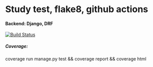# Study test, flake8, github actions

#### Backend: Django, DRF
[![Build Status](https://github.com/maksimuspiter/drf_with_test/actions/workflows/django.yml/badge.svg)](https://github.com/maksimuspiter/drf_with_test/actions/workflows/django.yml)

##### Coverage:
coverage run manage.py test && coverage report && coverage html